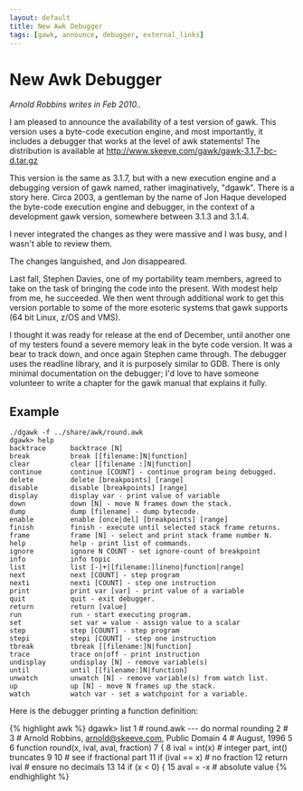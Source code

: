```yaml
---
layout: default
title: New Awk Debugger
tags: [gawk, announce, debugger, external_links]
---
```


New Awk Debugger
================

_Arnold Robbins writes in Feb 2010.._

I am pleased to announce the availability of a test version
of gawk.  This version uses a byte-code execution engine,
and most importantly, it includes a debugger that works at
the level of awk statements! The distribution is available at
<http://www.skeeve.com/gawk/gawk-3.1.7-bc-d.tar.gz>
 
This version is the same as 3.1.7, but with a new execution engine
and a debugging version of gawk named, rather imaginatively, "dgawk".
There is a story here.  Circa 2003, a gentleman by the name of Jon Haque
developed the byte-code execution engine and debugger, in the context
of a development gawk version, somewhere between 3.1.3 and 3.1.4.

I never integrated the changes as they were massive and I was busy,
and I wasn't able to review them.

The changes languished, and Jon disappeared.

Last fall, Stephen Davies, one of my portability team members, agreed to
take on the task of bringing the code into the present.  With modest help
from me, he succeeded.  We then went through additional work to get this
version portable to some of the more esoteric systems that gawk supports
(64 bit Linux, z/OS and VMS).

I thought it was ready for release at the end of December, until another
one of my testers found a severe memory leak in the byte code version.
It was a bear to track down, and once again Stephen came through.
The debugger uses the readline library, and it is purposely similar
to GDB.  There is only minimal documentation on the debugger; I'd love
to have someone volunteer to write a chapter for the gawk manual that
explains it fully.

## Example

	./dgawk -f ../share/awk/round.awk 
	dgawk> help
	backtrace      backtrace [N] 
	break          break [[filename:]N|function] 
	clear          clear [[filename :]N|function] 
	continue       continue [COUNT] - continue program being debugged.
	delete         delete [breakpoints] [range] 
	disable        disable [breakpoints] [range] 
	display        display var - print value of variable
	down           down [N] - move N frames down the stack.
	dump           dump [filename] - dump bytecode.
	enable         enable [once|del] [breakpoints] [range] 
	finish         finish - execute until selected stack frame returns.
	frame          frame [N] - select and print stack frame number N.
	help           help - print list of commands.
	ignore         ignore N COUNT - set ignore-count of breakpoint
	info           info topic 
	list           list [-|+|[filename:]lineno|function|range] 
	next           next [COUNT] - step program
	nexti          nexti [COUNT] - step one instruction
	print          print var [var] - print value of a variable
	quit           quit - exit debugger.
	return         return [value] 
	run            run - start executing program.
	set            set var = value - assign value to a scalar
	step           step [COUNT] - step program
	stepi          stepi [COUNT] - step one instruction
	tbreak         tbreak [[filename:]N|function] 
	trace          trace on|off - print instruction
	undisplay      undisplay [N] - remove variable(s)
	until          until [[filename:]N|function] 
	unwatch        unwatch [N] - remove variable(s) from watch list.
	up             up [N] - move N frames up the stack.
	watch          watch var - set a watchpoint for a variable.

Here is the debugger printing a function definition:

{% highlight awk %}
dgawk> list
1       # round.awk --- do normal rounding
2       #
3       # Arnold Robbins, arnold@skeeve.com, Public Domain
4       # August, 1996
5
6       function round(x,   ival, aval, fraction)
7       {
8          ival = int(x)    # integer part, int() truncates
9
10         # see if fractional part
11         if (ival == x)   # no fraction
12            return ival   # ensure no decimals
13
14         if (x &lt; 0) {
15            aval = -x     # absolute value
{% endhighlight %}
